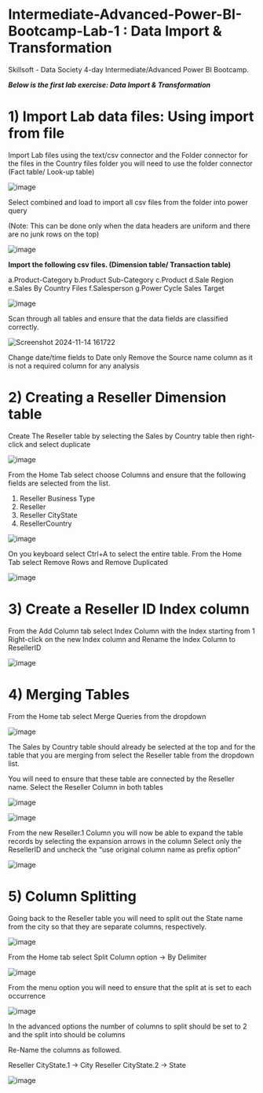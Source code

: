 # Intermediate-Advanced-Power-BI-Bootcamp-Lab-1 : Data Import & Transformation
Skillsoft - Data Society 4-day Intermediate/Advanced Power BI Bootcamp.

***Below is the first lab exercise: Data Import & Transformation***

# 1) Import Lab data files: Using import from file

Import Lab files using the text/csv connector and the Folder connector for the files in the Country files folder you will need to use the folder connector (Fact table/ Look-up table) 

  ![image](https://github.com/user-attachments/assets/ed490475-fa9f-4bec-ae94-b7da2343a2d5)


Select combined and load to import all csv files from the folder into power query	 

(Note: This can be done only when the data headers are uniform and there are no junk rows on the top)

  ![image](https://github.com/user-attachments/assets/17bf9c73-4c5a-4de0-be9d-e212ac90a48c)

**Import the following csv files. (Dimension table/ Transaction table)**

a.Product-Category
b.Product Sub-Category
c.Product
d.Sale Region
e.Sales By Country Files
f.Salesperson
g.Power Cycle Sales Target	 

  ![image](https://github.com/user-attachments/assets/ef074b92-ec1b-4c0b-9824-01020d7c96d1)


Scan through all tables and ensure that the data fields are classified correctly. 

  ![Screenshot 2024-11-14 161722](https://github.com/user-attachments/assets/7abe7015-206f-47cd-8eb7-7a7330f163db)





Change date/time fields to Date only
Remove the Source name column as it is not a required column for any analysis 	



# 2) Creating a Reseller Dimension table

Create The Reseller table by selecting the Sales by Country table then right-click and select duplicate	 

  ![image](https://github.com/user-attachments/assets/7e2a56f5-7402-4be2-b9ed-e8c6fdcab6a1)


From the Home Tab select choose Columns and ensure that the following fields are selected from the list.

1.	Reseller Business Type
2.	Reseller
3.	Reseller CityState
4.	ResellerCountry	 

  ![image](https://github.com/user-attachments/assets/826d2ef8-03f9-4704-b2b2-1371a251c72c)


On you keyboard select Ctrl+A to select the entire table.
From the Home Tab select Remove Rows and Remove Duplicated	

  ![image](https://github.com/user-attachments/assets/c7acfdeb-0ff9-494a-b295-de584da0e724)


# 3) Create a Reseller ID Index column

From the Add Column tab select Index Column with the Index starting from 1
Right-click on the new Index column and Rename the Index Column to ResellerID

  ![image](https://github.com/user-attachments/assets/da297301-4978-4d36-a1ee-e5be9e885e7a)


	 
# 4) Merging Tables

From the Home tab select Merge Queries from the dropdown

  ![image](https://github.com/user-attachments/assets/55dbd902-ad5d-41ea-95c9-68ba1dc1f00b)


The Sales by Country table should already be selected at the top and for the table that you are merging from select the Reseller table from the dropdown list.

You will need to ensure that these table are connected by the Reseller name. Select the Reseller Column in both tables

  ![image](https://github.com/user-attachments/assets/bee09bae-d5f4-4322-b15b-093077ce4ebd)

  ![image](https://github.com/user-attachments/assets/34d489c0-2374-48d8-aaf8-a73ea2083496)

From the new Reseller.1 Column you will now be able to expand the table records by selecting the expansion arrows in the column
Select only the ResellerID and uncheck the “use original column name as prefix option”	 

  ![image](https://github.com/user-attachments/assets/d8c93917-de41-4548-9938-19d64664591a)


# 5) Column Splitting

Going back to the Reseller table you will need to split out the State name from the city so that they are separate columns, respectively.

![image](https://github.com/user-attachments/assets/776af64a-1cb3-482d-b870-a89b6460c9ca)

From the Home tab select Split Column option -> By Delimiter

![image](https://github.com/user-attachments/assets/70e98d36-1492-4918-8fc7-e3d6c72f5c10)

From the menu option you will need to ensure that the split at is set to each occurrence

![image](https://github.com/user-attachments/assets/49cf1168-8f60-4997-accc-38ba6058bb1e)

In the advanced options the number of columns to split should be set to 2 and the split into should be columns

Re-Name the columns as followed.

Reseller CityState.1 -> City 
Reseller CityState.2 -> State	 

![image](https://github.com/user-attachments/assets/ba2b65f8-69e9-4047-bead-5799fa841d5e)
